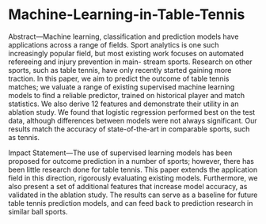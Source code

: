 # Machine-Learning-in-Table-Tennis

Abstract—Machine learning, classification and prediction models have applications across a range of fields. Sport analytics is one such increasingly popular field, but most existing work focuses on automated refereeing and injury prevention in main- stream sports. Research on other sports, such as table tennis, have only recently started gaining more traction. In this paper, we aim to predict the outcome of table tennis matches; we valuate a range of existing supervised machine learning models to find a reliable predictor, trained on historical player and match statistics. We also derive 12 features and demonstrate their utility in an ablation study. We found that logistic regression performed best on the test data, although differences between models were not always significant. Our results match the accuracy of state-of-the-art in comparable sports, such as tennis.

Impact Statement—The use of supervised learning models has been proposed for outcome prediction in a number of sports; however, there has been little research done for table tennis. This paper extends the application field in this direction, rigorously evaluating existing models. Furthermore, we also present a set of additional features that increase model accuracy, as validated in the ablation study. The results can serve as a baseline for future table tennis prediction models, and can feed back to prediction research in similar ball sports.
